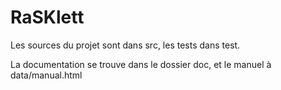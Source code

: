 # RaSKlett

Les sources du projet sont dans src, les tests dans test.

La documentation se trouve dans le dossier doc, et le manuel à data/manual.html